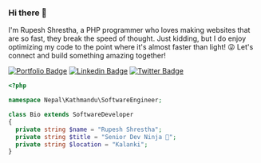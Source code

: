 ### Hi there 👋

I'm Rupesh Shrestha, a PHP programmer who loves making websites that are so fast, they break the speed of thought.
Just kidding, but I do enjoy optimizing my code to the point where it's almost faster than light! 😜 Let's connect and build something amazing together!

[![Portfolio Badge](https://img.shields.io/badge/Blog-000000?style=for-the-badge&logo=google-chrome&logoColor=white)]([https://blog.munafio.com](https://www.rupeshstha.com.np/))
[![Linkedin Badge](https://img.shields.io/badge/-LinkedIn-0e76a8?style=for-the-badge&logo=Linkedin&logoColor=white)]([https://linkedin.com/in/munafio](https://www.linkedin.com/in/rupesh-shrestha/))
[![Twitter Badge](https://img.shields.io/badge/-Twitter-00acee?style=for-the-badge&logo=Twitter&logoColor=white)]([https://twitter.com/munafiofficial](https://twitter.com/rupess_stha))

```php
<?php

namespace Nepal\Kathmandu\SoftwareEngineer;

class Bio extends SoftwareDeveloper
{
  private string $name = "Rupesh Shrestha";
  private string $title = "Senior Dev Ninja 🥷";
  private string $location = "Kalanki";
}

```
